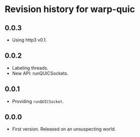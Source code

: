 # Revision history for warp-quic

## 0.0.3

* Using http3 v0.1.

## 0.0.2

* Labeling threads.
* New API: runQUICSockets.

## 0.0.1

* Providing `runQUICSocket`.

## 0.0.0

* First version. Released on an unsuspecting world.
